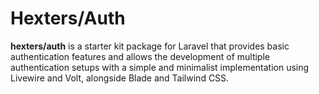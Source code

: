 # Hexters/Auth
**hexters/auth** is a starter kit package for Laravel that provides basic authentication features and allows the development of multiple authentication setups with a simple and minimalist implementation using Livewire and Volt, alongside Blade and Tailwind CSS.